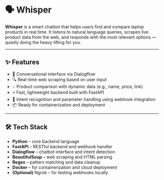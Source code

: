 # 🗣️ Whisper

**Whisper** is a smart chatbot that helps users find and compare laptop products in real time. It listens to natural language queries, scrapes live product data from the web, and responds with the most relevant options — quietly doing the heavy lifting for you.

---

## ✨ Features

- 💬 Conversational interface via Dialogflow  
- 🔍 Real-time web scraping based on user input  
- 💡 Product comparison with dynamic data (e.g., name, price, link)  
- ⚡ Fast, lightweight backend built with FastAPI  
- 🧠 Intent recognition and parameter handling using webhook integration  
- 📦 Ready for containerization and deployment  

---

## 🛠️ Tech Stack

- **Python** – core backend language  
- **FastAPI** – RESTful backend and webhook handler  
- **Dialogflow** – chatbot interface and intent detection  
- **BeautifulSoup** – web scraping and HTML parsing  
- **Regex** – pattern matching and data cleanup  
- **Docker** – for containerization and cloud deployment  
- **(Optional)** Ngrok – for testing webhooks locally  
